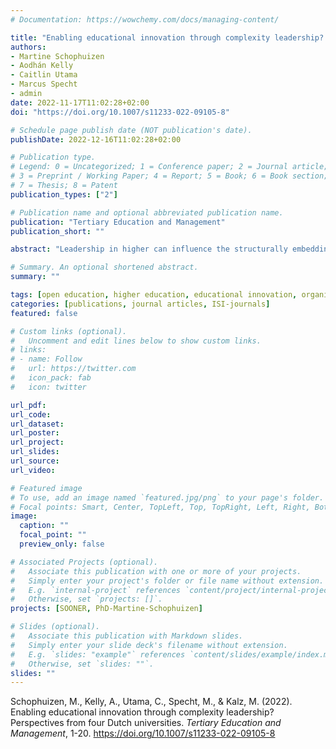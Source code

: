 ```yaml
---
# Documentation: https://wowchemy.com/docs/managing-content/

title: "Enabling educational innovation through complexity leadership? Perspectives from four Dutch universities"
authors:
- Martine Schophuizen
- Aodhán Kelly
- Caitlin Utama
- Marcus Specht
- admin
date: 2022-11-17T11:02:28+02:00
doi: "https://doi.org/10.1007/s11233-022-09105-8"

# Schedule page publish date (NOT publication's date).
publishDate: 2022-12-16T11:02:28+02:00

# Publication type.
# Legend: 0 = Uncategorized; 1 = Conference paper; 2 = Journal article;
# 3 = Preprint / Working Paper; 4 = Report; 5 = Book; 6 = Book section;
# 7 = Thesis; 8 = Patent
publication_types: ["2"]

# Publication name and optional abbreviated publication name.
publication: "Tertiary Education and Management"
publication_short: ""

abstract: "Leadership in higher can influence the structurally embedding of educational technologies in higher education institutions. However, HEIs are complex pluralistic organizational environments with loosely coupled systems, diffused power and goal ambiguity which makes governance of educational innovations a wicked problem in which they have to balance dynamic complex interactions while also setting out a clear vision and enacting this vision towards organizational goals. This paper analyses four qualitative case studies with a focus on the choices made by leaders in four Dutch universities that aim to contribute to organisational educational innovation. We investigated the data through the lens of complexity leadership theory in which three types of leadership play an important role: administrative leadership (i.e. top-down oriented), adaptive leadership (i.e. bottom-up oriented) and enabling leadership that emerges as a leadership type between administrative and adaptive leadership and contributes to governing innovation in complex environments. This study sheds light on how, in the case of HEIs as complex environments, leaders made strategic choices and followed up on them to enable the innovative potential of the organisation."

# Summary. An optional shortened abstract.
summary: ""

tags: [open education, higher education, educational innovation, organizational research, leadership, strategy]
categories: [publications, journal articles, ISI-journals]
featured: false

# Custom links (optional).
#   Uncomment and edit lines below to show custom links.
# links:
# - name: Follow
#   url: https://twitter.com
#   icon_pack: fab
#   icon: twitter

url_pdf:
url_code:
url_dataset:
url_poster:
url_project:
url_slides:
url_source:
url_video:

# Featured image
# To use, add an image named `featured.jpg/png` to your page's folder. 
# Focal points: Smart, Center, TopLeft, Top, TopRight, Left, Right, BottomLeft, Bottom, BottomRight.
image:
  caption: ""
  focal_point: ""
  preview_only: false

# Associated Projects (optional).
#   Associate this publication with one or more of your projects.
#   Simply enter your project's folder or file name without extension.
#   E.g. `internal-project` references `content/project/internal-project/index.md`.
#   Otherwise, set `projects: []`.
projects: [SOONER, PhD-Martine-Schophuizen]

# Slides (optional).
#   Associate this publication with Markdown slides.
#   Simply enter your slide deck's filename without extension.
#   E.g. `slides: "example"` references `content/slides/example/index.md`.
#   Otherwise, set `slides: ""`.
slides: ""
---
```


Schophuizen, M., Kelly, A., Utama, C., Specht, M., & Kalz, M. (2022). Enabling educational innovation through complexity leadership? Perspectives from four Dutch universities. *Tertiary Education and Management*, 1-20. https://doi.org/10.1007/s11233-022-09105-8